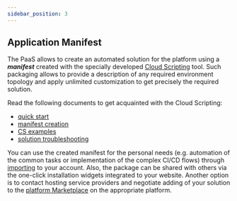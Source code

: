 ```yaml
---
sidebar_position: 3
---
```


## Application Manifest

The PaaS allows to create an automated solution for the platform using a **_manifest_** created with the specially developed [Cloud Scripting](https://cloudmydc.com/) tool. Such packaging allows to provide a description of any required environment topology and apply unlimited customization to get precisely the required solution.

Read the following documents to get acquainted with the Cloud Scripting:

- [quick start](https://cloudmydc.com/)
- [manifest creation](https://cloudmydc.com/)
- [CS examples](https://cloudmydc.com/)
- [solution troubleshooting](https://cloudmydc.com/)

You can use the created manifest for the personal needs (e.g. automation of the common tasks or implementation of the complex CI/CD flows) through [importing](/docs/EnvironmentManagement/Environment%20Export%20and%20Import/Environment%20Import) to your account. Also, the package can be shared with others via the one-click installation widgets integrated to your website. Another option is to contact hosting service providers and negotiate adding of your solution to the [platform Marketplace](/docs/Deployment%20Tools/Cloud%20Scripting%20&%20JPS/Marketplace) on the appropriate platform.
